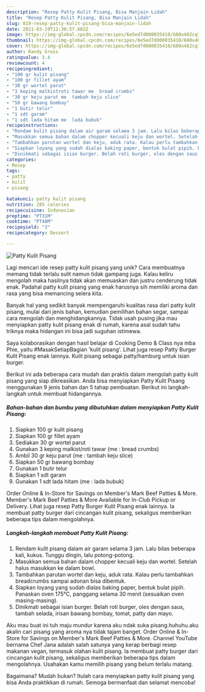 ```yaml
---
description: "Resep Patty Kulit Pisang, Bisa Manjain Lidah"
title: "Resep Patty Kulit Pisang, Bisa Manjain Lidah"
slug: 819-resep-patty-kulit-pisang-bisa-manjain-lidah
date: 2021-03-19T12:30:57.682Z
image: https://img-global.cpcdn.com/recipes/6e5ed7d000035410/680x482cq70/patty-kulit-pisang-foto-resep-utama.jpg
thumbnail: https://img-global.cpcdn.com/recipes/6e5ed7d000035410/680x482cq70/patty-kulit-pisang-foto-resep-utama.jpg
cover: https://img-global.cpcdn.com/recipes/6e5ed7d000035410/680x482cq70/patty-kulit-pisang-foto-resep-utama.jpg
author: Randy Gross
ratingvalue: 3.4
reviewcount: 4
recipeingredient:
- "100 gr kulit pisang"
- "100 gr fillet ayam"
- "30 gr wortel parut"
- "3 keping malkistroti tawar me  bread crumbs"
- "30 gr keju parut me  tambah keju slice"
- "50 gr bawang bombay"
- "1 butir telur"
- "1 sdt garam"
- "1 sdt lada hitam me  lada bubuk"
recipeinstructions:
- "Rendam kulit pisang dalam air garam selama 3 jam. Lalu bilas beberapa kali, kukus. Tunggu dingin, lalu potong-potong."
- "Masukkan semua bahan dalam chopper kecuali keju dan wortel. Setelah halus masukkan ke dalam bowl."
- "Tambahkan parutan wortel dan keju, aduk rata. Kalau perlu tambahkan breadcrumbs sampai adonan bisa dibentuk."
- "Siapkan loyang yang sudah dialas baking paper, bentuk bulat pipih. Panaskan oven 175°C, panggang selama 30 menit (sesuaikan oven masing-masing)."
- "Dinikmati sebagai isian burger. Belah roti burger, oles dengan saus, tambah selada, irisan bawang bombay, tomat, patty dan mayo."
categories:
- Resep
tags:
- patty
- kulit
- pisang

katakunci: patty kulit pisang 
nutrition: 285 calories
recipecuisine: Indonesian
preptime: "PT31M"
cooktime: "PT48M"
recipeyield: "3"
recipecategory: Dessert

---
```



![Patty Kulit Pisang](https://img-global.cpcdn.com/recipes/6e5ed7d000035410/680x482cq70/patty-kulit-pisang-foto-resep-utama.jpg)

Lagi mencari ide resep patty kulit pisang yang unik? Cara membuatnya memang tidak terlalu sulit namun tidak gampang juga. Kalau keliru mengolah maka hasilnya tidak akan memuaskan dan justru cenderung tidak enak. Padahal patty kulit pisang yang enak harusnya sih memiliki aroma dan rasa yang bisa memancing selera kita.

Banyak hal yang sedikit banyak mempengaruhi kualitas rasa dari patty kulit pisang, mulai dari jenis bahan, kemudian pemilihan bahan segar, sampai cara mengolah dan menghidangkannya. Tidak usah pusing jika mau menyiapkan patty kulit pisang enak di rumah, karena asal sudah tahu triknya maka hidangan ini bisa jadi suguhan istimewa.

Saya kolaborasikan dengan hasil belajar di Cooking Demo &amp; Class nya mba Phie, yaitu #MasakSetiapBagian &#39;kulit pisang&#39;. Lihat juga resep Patty Burger Kulit Pisang enak lainnya. Kulit pisang sebagai patty/hamburg untuk isian burger.


Berikut ini ada beberapa cara mudah dan praktis dalam mengolah patty kulit pisang yang siap dikreasikan. Anda bisa menyiapkan Patty Kulit Pisang menggunakan 9 jenis bahan dan 5 tahap pembuatan. Berikut ini langkah-langkah untuk membuat hidangannya.

<!--inarticleads1-->

##### Bahan-bahan dan bumbu yang dibutuhkan dalam menyiapkan Patty Kulit Pisang:

1. Siapkan 100 gr kulit pisang
1. Siapkan 100 gr fillet ayam
1. Sediakan 30 gr wortel parut
1. Gunakan 3 keping malkist/roti tawar (me : bread crumbs)
1. Ambil 30 gr keju parut (me : tambah keju slice)
1. Siapkan 50 gr bawang bombay
1. Gunakan 1 butir telur
1. Siapkan 1 sdt garam
1. Gunakan 1 sdt lada hitam (me : lada bubuk)


Order Online &amp; In-Store for Savings on Member&#39;s Mark Beef Patties &amp; More. Member&#39;s Mark Beef Patties &amp; More Available for In-Club Pickup or Delivery. Lihat juga resep Patty Burger Kulit Pisang enak lainnya. Ia membuat patty burger dari cincangan kulit pisang, sekaligus memberikan beberapa tips dalam mengolahnya. 

<!--inarticleads2-->

##### Langkah-langkah membuat Patty Kulit Pisang:

1. Rendam kulit pisang dalam air garam selama 3 jam. Lalu bilas beberapa kali, kukus. Tunggu dingin, lalu potong-potong.
1. Masukkan semua bahan dalam chopper kecuali keju dan wortel. Setelah halus masukkan ke dalam bowl.
1. Tambahkan parutan wortel dan keju, aduk rata. Kalau perlu tambahkan breadcrumbs sampai adonan bisa dibentuk.
1. Siapkan loyang yang sudah dialas baking paper, bentuk bulat pipih. Panaskan oven 175°C, panggang selama 30 menit (sesuaikan oven masing-masing).
1. Dinikmati sebagai isian burger. Belah roti burger, oles dengan saus, tambah selada, irisan bawang bombay, tomat, patty dan mayo.


Aku mau buat ini tuh maju mundur karena aku ndak suka pisang.huhuhu.aku akalin cari pisang yang aroma nya tidak tajam banget. Order Online &amp; In-Store for Savings on Member&#39;s Mark Beef Patties &amp; More. Channel YouTube bernama Chef Jana adalah salah satunya yang kerap berbagi resep makanan vegan, termasuk olahan kulit pisang. Ia membuat patty burger dari cincangan kulit pisang, sekaligus memberikan beberapa tips dalam mengolahnya. Usahakan kamu memilih pisang yang belum terlalu matang. 

Bagaimana? Mudah bukan? Itulah cara menyiapkan patty kulit pisang yang bisa Anda praktikkan di rumah. Semoga bermanfaat dan selamat mencoba!
